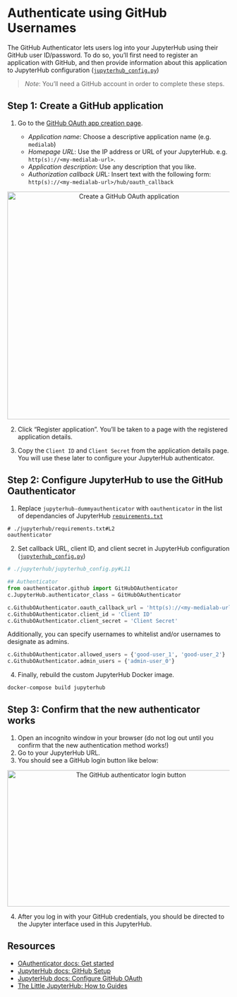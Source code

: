 # Authenticate using GitHub Usernames

The GitHub Authenticator lets users log into your JupyterHub using their GitHub user ID/password.
To do so, you’ll first need to register an application with GitHub,
and then provide information about this application to JupyterHub configuration
([`jupyterhub_config.py`](../../jupyterhub/jupyterhub_config.py))

> _Note_: You’ll need a GitHub account in order to complete these steps.

## Step 1: Create a GitHub application

1. Go to the [GitHub OAuth app creation page](https://github.com/settings/apps/new).

    - _Application name_: Choose a descriptive application name (e.g. `medialab`)
    - _Homepage URL_: Use the IP address or URL of your JupyterHub. e.g. `http(s)://<my-medialab-url>`.
    - _Application description_: Use any description that you like.
    - *Authorization callback UR*L: Insert text with the following form:
      `http(s)://<my-medialab-url>/hub/oauth_callback`

<p align="center">
  <img width="536" height="516" alt="Create a GitHub OAuth application" src="https://tljh.jupyter.org/en/latest/_images/create_application.png">
</p>

2. Click “Register application”. You’ll be taken to a page with the registered application details.

3. Copy the `Client ID` and `Client Secret` from the application details page.
   You will use these later to configure your JupyterHub authenticator.

## Step 2: Configure JupyterHub to use the GitHub Oauthenticator

1. Replace `jupyterhub-dummyauthenticator` with
   `oauthenticator` in the list of dependancies of JupyterHub [`requirements.txt`](../../jupyterhub/requirements.txt)

```txt
# ./jupyterhub/requirements.txt#L2
oauthenticator
```

2. Set callback URL, client ID, and client secret in JupyterHub configuration
   ([`jupyterhub_config.py`](../../jupyterhub/jupyterhub_config.py))

```python
# ./jupyterhub/jupyterhub_config.py#L11

## Authenticator
from oauthenticator.github import GitHubOAuthenticator
c.JupyterHub.authenticator_class = GitHubOAuthenticator

c.GithubOAuthenticator.oauth_callback_url = 'http(s)://<my-medialab-url>/hub/oauth_callback'
c.GithubOAuthenticator.client_id = 'Client ID'
c.GithubOAuthenticator.client_secret = 'Client Secret'
```

Additionally, you can specify usernames to whitelist and/or usernames to designate as admins.

```python
c.GithubOAuthenticator.allowed_users = {'good-user_1', 'good-user_2'}
c.GithubOAuthenticator.admin_users = {'admin-user_0'}
```

4. Finally, rebuild the custom JupyterHub Docker image.

```bash
docker-compose build jupyterhub
```

## Step 3: Confirm that the new authenticator works

1. Open an incognito window in your browser (do not log out until you confirm that the new authentication method works!)
2. Go to your JupyterHub URL.
3. You should see a GitHub login button like below:

<p align="center">
  <img width="545" height="309" alt="The GitHub authenticator login button" src="https://tljh.jupyter.org/en/latest/_images/login_button.png">
</p>

4. After you log in with your GitHub credentials, you should be directed to the Jupyter interface used in this JupyterHub.

## Resources

-   [OAuthenticator docs: Get started](https://oauthenticator.readthedocs.io/en/latest/getting-started.html#installation)
-   [JupyterHub docs: GitHub Setup](https://oauthenticator.readthedocs.io/en/latest/getting-started.html#github-setup)
-   [JupyterHub docs: Configure GitHub OAuth](https://jupyterhub.readthedocs.io/en/latest/reference/config-ghoauth.html)
-   [The Little JupyterHub: How to Guides](https://tljh.jupyter.org/en/latest/howto/auth/github.html)
